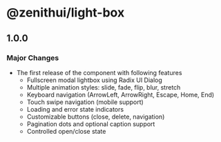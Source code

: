# @zenithui/light-box

## 1.0.0

### Major Changes

- The first release of the component with following features
  - Fullscreen modal lightbox using Radix UI Dialog
  - Multiple animation styles: slide, fade, flip, blur, stretch
  - Keyboard navigation (ArrowLeft, ArrowRight, Escape, Home, End)
  - Touch swipe navigation (mobile support)
  - Loading and error state indicators
  - Customizable buttons (close, delete, navigation)
  - Pagination dots and optional caption support
  - Controlled open/close state
